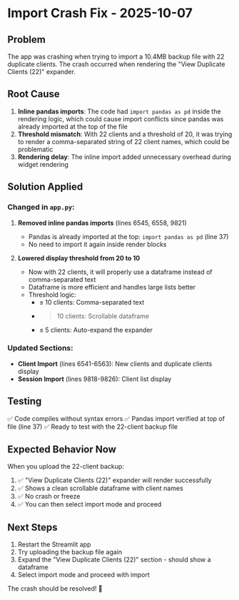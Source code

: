 # Import Crash Fix - 2025-10-07

## Problem
The app was crashing when trying to import a 10.4MB backup file with 22 duplicate clients. The crash occurred when rendering the "View Duplicate Clients (22)" expander.

## Root Cause
1. **Inline pandas imports**: The code had `import pandas as pd` inside the rendering logic, which could cause import conflicts since pandas was already imported at the top of the file
2. **Threshold mismatch**: With 22 clients and a threshold of 20, it was trying to render a comma-separated string of 22 client names, which could be problematic
3. **Rendering delay**: The inline import added unnecessary overhead during widget rendering

## Solution Applied

### Changed in `app.py`:

1. **Removed inline pandas imports** (lines 6545, 6558, 9821)
   - Pandas is already imported at the top: `import pandas as pd` (line 37)
   - No need to import it again inside render blocks

2. **Lowered display threshold from 20 to 10**
   - Now with 22 clients, it will properly use a dataframe instead of comma-separated text
   - Dataframe is more efficient and handles large lists better
   - Threshold logic:
     - ≤ 10 clients: Comma-separated text
     - > 10 clients: Scrollable dataframe
     - ≤ 5 clients: Auto-expand the expander

### Updated Sections:
- **Client Import** (lines 6541-6563): New clients and duplicate clients display
- **Session Import** (lines 9818-9826): Client list display

## Testing
✅ Code compiles without syntax errors
✅ Pandas import verified at top of file (line 37)
✅ Ready to test with the 22-client backup file

## Expected Behavior Now

When you upload the 22-client backup:
1. ✅ "View Duplicate Clients (22)" expander will render successfully
2. ✅ Shows a clean scrollable dataframe with client names
3. ✅ No crash or freeze
4. ✅ You can then select import mode and proceed

## Next Steps
1. Restart the Streamlit app
2. Try uploading the backup file again
3. Expand the "View Duplicate Clients (22)" section - should show a dataframe
4. Select import mode and proceed with import

The crash should be resolved! 🎉
